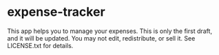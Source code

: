 # expense-tracker
This app helps you to manage your expenses. This is only the first draft, and it will be updated. You may not edit, redistribute, or sell it. See LICENSE.txt for details.
